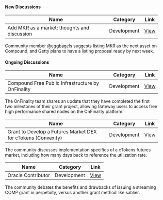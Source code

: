 #### New Discussions

| Name          | Category      | Link   |
| ------------- |:-------------:| :-----:|
| Add MKR as a market: thoughts and discussion | Development | [View](https://www.comp.xyz/t/add-mkr-as-a-market-thoughts-and-discussion/1934) |

Community member @eggbagels suggests listing MKR as the next asset on Compound, and Getty plans to have a listing proposal ready by next week.

#### Ongoing Discussions

| Name          | Category      | Link   |
| ------------- |:-------------:| :-----:|
| Compound Free Public Infrastructure by OnFinality | Development | [View](https://www.comp.xyz/t/compound-free-public-infrastructure-by-onfinality/1673/3) |

The OnFinality team shares an update that they have completed the first two milestones of their grant project, allowing Gateway users to access free high performance shared nodes on the OnFinality platform.

| Name          | Category      | Link   |
| ------------- |:-------------:| :-----:|
| Grant to Develop a Futures Market DEX for cTokens (Convexity) | Development | [View](https://www.comp.xyz/t/grant-to-develop-a-futures-market-dex-for-ctokens-convexity/1847/5) |

The community discusses implementation specifics of a cTokens futures market, including how many days back to reference the utilization rate.

| Name          | Category      | Link   |
| ------------- |:-------------:| :-----:|
| Oracle Contributor | Development | [View](https://www.comp.xyz/t/oracle-contributor/1887/17) |

The community debates the benefits and drawbacks of issuing a streaming COMP grant in perpetuity, versus another grant method like sablier.
